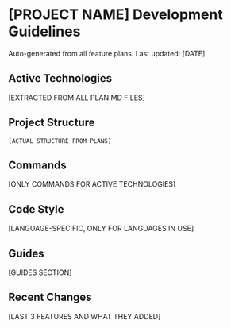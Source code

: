 # [PROJECT NAME] Development Guidelines

Auto-generated from all feature plans. Last updated: [DATE]

## Active Technologies
[EXTRACTED FROM ALL PLAN.MD FILES]

## Project Structure
```
[ACTUAL STRUCTURE FROM PLANS]
```

## Commands
[ONLY COMMANDS FOR ACTIVE TECHNOLOGIES]

## Code Style
[LANGUAGE-SPECIFIC, ONLY FOR LANGUAGES IN USE]

## Guides
[GUIDES SECTION]

## Recent Changes
[LAST 3 FEATURES AND WHAT THEY ADDED]

<!-- MANUAL ADDITIONS START -->
<!-- MANUAL ADDITIONS END -->